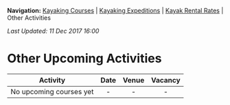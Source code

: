 **Navigation:** [Kayaking Courses](index) &#124; [Kayaking Expeditions](expedition) &#124; [Kayak Rental Rates](rental) &#124; Other Activities

_Last Updated: 11 Dec 2017 16:00_
# Other Upcoming Activities

Activity | Date | Venue | Vacancy
:---:|:---:|:---:|:---:
No upcoming courses yet|-|-|-

